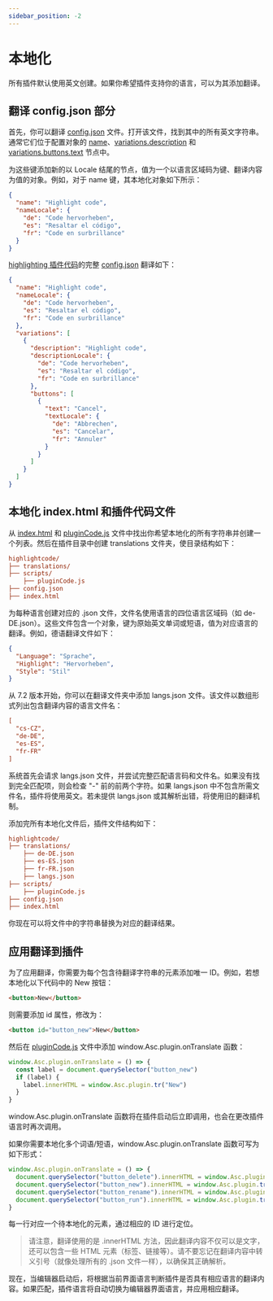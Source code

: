 ```yaml
---
sidebar_position: -2
---
```


# 本地化

所有插件默认使用英文创建。如果你希望插件支持你的语言，可以为其添加翻译。

## 翻译 config.json 部分

首先，你可以翻译 [config.json](./manifest/manifest.md) 文件。打开该文件，找到其中的所有英文字符串。通常它们位于配置对象的 [name](./manifest/manifest.md#name)、[variations.description](./manifest/manifest.md#variationsdescription) 和 [variations.buttons.text](./manifest/manifest.md#variationsbuttons) 节点中。

为这些键添加新的以 Locale 结尾的节点，值为一个以语言区域码为键、翻译内容为值的对象。例如，对于 name 键，其本地化对象如下所示：

``` json
{
  "name": "Highlight code",
  "nameLocale": {
    "de": "Code hervorheben",
    "es": "Resaltar el código",
    "fr": "Code en surbrillance"
  }
}
```

[highlighting 插件代码](https://github.com/ONLYOFFICE/onlyoffice.github.io/tree/master/sdkjs-plugins/content/highlightcode)的完整 [config.json](./manifest/manifest.md) 翻译如下：

``` json
{
  "name": "Highlight code",
  "nameLocale": {
    "de": "Code hervorheben",
    "es": "Resaltar el código",
    "fr": "Code en surbrillance"
  },
  "variations": [
    {
      "description": "Highlight code",
      "descriptionLocale": {
        "de": "Code hervorheben",
        "es": "Resaltar el código",
        "fr": "Code en surbrillance"
      },
      "buttons": [
        {
          "text": "Cancel",
          "textLocale": {
            "de": "Abbrechen",
            "es": "Cancelar",
            "fr": "Annuler"
          }
        }
      ]
    }
  ]
}
```

## 本地化 index.html 和插件代码文件

从 [index.html](./entry-point.md) 和 [pluginCode.js](../interacting-with-editors/overview/overview.md) 文件中找出你希望本地化的所有字符串并创建一个列表。然后在插件目录中创建 translations 文件夹，使目录结构如下： 

``` ini
highlightcode/
├── translations/
├── scripts/
    ├── pluginCode.js
├── config.json
├── index.html
```

为每种语言创建对应的 .json 文件，文件名使用语言的四位语言区域码（如 de-DE.json）。这些文件包含一个对象，键为原始英文单词或短语，值为对应语言的翻译。例如，德语翻译文件如下：

``` json
{
  "Language": "Sprache",
  "Highlight": "Hervorheben",
  "Style": "Stil"
}
```

从 7.2 版本开始，你可以在翻译文件夹中添加 langs.json 文件。该文件以数组形式列出包含翻译内容的语言文件名：

``` ini
[
  "cs-CZ",
  "de-DE",
  "es-ES",
  "fr-FR"
]
```

系统首先会请求 langs.json 文件，并尝试完整匹配语言码和文件名。如果没有找到完全匹配项，则会检查 "-" 前的前两个字符。如果 langs.json 中不包含所需文件名，插件将使用英文。若未提供 langs.json 或其解析出错，将使用旧的翻译机制。

添加完所有本地化文件后，插件文件结构如下：

``` ini
highlightcode/
├── translations/
    ├── de-DE.json
    ├── es-ES.json
    ├── fr-FR.json
    ├── langs.json
├── scripts/
    ├── pluginCode.js
├── config.json
├── index.html
```

你现在可以将文件中的字符串替换为对应的翻译结果。

## 应用翻译到插件

为了应用翻译，你需要为每个包含待翻译字符串的元素添加唯一 ID。例如，若想本地化以下代码中的 New 按钮：

``` html
<button>New</button>
```

则需要添加 id 属性，修改为：

``` html
<button id="button_new">New</button>
```

然后在 [pluginCode.js](../interacting-with-editors/overview/overview.md) 文件中添加 window.Asc.plugin.onTranslate 函数：

``` ts
window.Asc.plugin.onTranslate = () => {
  const label = document.querySelector("button_new")
  if (label) {
    label.innerHTML = window.Asc.plugin.tr("New")
  }
}
```

window.Asc.plugin.onTranslate 函数将在插件启动后立即调用，也会在更改插件语言时再次调用。

如果你需要本地化多个词语/短语，window.Asc.plugin.onTranslate 函数可写为如下形式：

``` ts
window.Asc.plugin.onTranslate = () => {
  document.querySelector("button_delete").innerHTML = window.Asc.plugin.tr("Delete")
  document.querySelector("button_new").innerHTML = window.Asc.plugin.tr("New")
  document.querySelector("button_rename").innerHTML = window.Asc.plugin.tr("Rename")
  document.querySelector("button_run").innerHTML = window.Asc.plugin.tr("Run")
}
```

每一行对应一个待本地化的元素，通过相应的 ID 进行定位。

> 请注意，翻译使用的是 .innerHTML 方法，因此翻译内容不仅可以是文字，还可以包含一些 HTML 元素（标签、链接等）。请不要忘记在翻译内容中转义引号（就像处理所有的 .json 文件一样），以确保其正确解析。

现在，当编辑器启动后，将根据当前界面语言判断插件是否具有相应语言的翻译内容。如果匹配，插件语言将自动切换为编辑器界面语言，并应用相应翻译。
